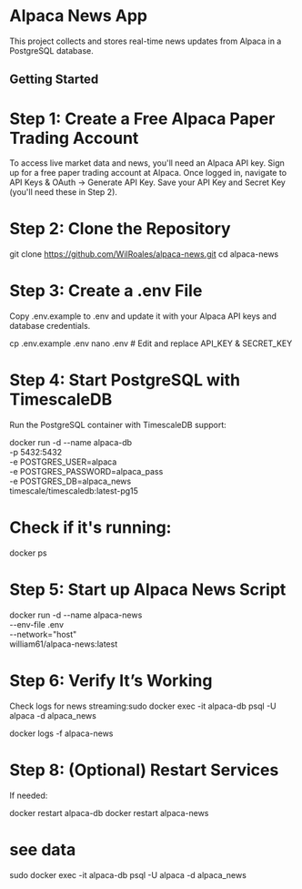# Alpaca News App

This project collects and stores real-time news updates from Alpaca in a PostgreSQL database.

## Getting Started

# Step 1: Create a Free Alpaca Paper Trading Account
To access live market data and news, you'll need an Alpaca API key.
Sign up for a free paper trading account at Alpaca.
Once logged in, navigate to API Keys & OAuth → Generate API Key.
Save your API Key and Secret Key (you'll need these in Step 2).
# Step 2: Clone the Repository

git clone https://github.com/WilRoales/alpaca-news.git
cd alpaca-news
# Step 3: Create a .env File
Copy .env.example to .env and update it with your Alpaca API keys and database credentials.

cp .env.example .env
nano .env  # Edit and replace API_KEY & SECRET_KEY
# Step 4: Start PostgreSQL with TimescaleDB
Run the PostgreSQL container with TimescaleDB support:

docker run -d --name alpaca-db \
  -p 5432:5432 \
  -e POSTGRES_USER=alpaca \
  -e POSTGRES_PASSWORD=alpaca_pass \
  -e POSTGRES_DB=alpaca_news \
  timescale/timescaledb:latest-pg15
  
# Check if it's running:

docker ps

# Step 5: Start up Alpaca News Script

docker run -d --name alpaca-news \
  --env-file .env \
  --network="host" \
  william61/alpaca-news:latest
  
# Step 6: Verify It’s Working

Check logs for news streaming:sudo docker exec -it alpaca-db psql -U alpaca -d alpaca_news


docker logs -f alpaca-news

# Step 8: (Optional) Restart Services
If needed:

docker restart alpaca-db
docker restart alpaca-news

# see data 

sudo docker exec -it alpaca-db psql -U alpaca -d alpaca_news




